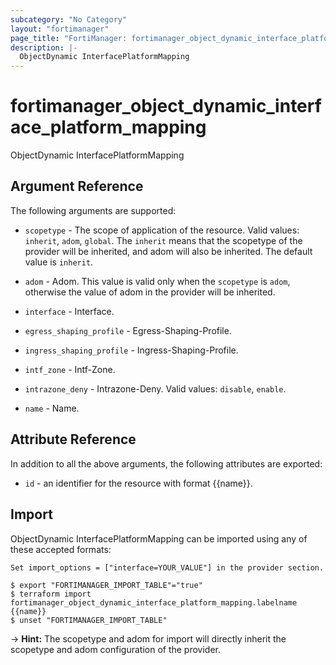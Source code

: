 ```yaml
---
subcategory: "No Category"
layout: "fortimanager"
page_title: "FortiManager: fortimanager_object_dynamic_interface_platform_mapping"
description: |-
  ObjectDynamic InterfacePlatformMapping
---
```


# fortimanager_object_dynamic_interface_platform_mapping
ObjectDynamic InterfacePlatformMapping

## Argument Reference


The following arguments are supported:

* `scopetype` - The scope of application of the resource. Valid values: `inherit`, `adom`, `global`. The `inherit` means that the scopetype of the provider will be inherited, and adom will also be inherited. The default value is `inherit`.
* `adom` - Adom. This value is valid only when the `scopetype` is `adom`, otherwise the value of adom in the provider will be inherited.
* `interface` - Interface.

* `egress_shaping_profile` - Egress-Shaping-Profile.
* `ingress_shaping_profile` - Ingress-Shaping-Profile.
* `intf_zone` - Intf-Zone.
* `intrazone_deny` - Intrazone-Deny. Valid values: `disable`, `enable`.

* `name` - Name.


## Attribute Reference

In addition to all the above arguments, the following attributes are exported:
* `id` - an identifier for the resource with format {{name}}.

## Import

ObjectDynamic InterfacePlatformMapping can be imported using any of these accepted formats:
```
Set import_options = ["interface=YOUR_VALUE"] in the provider section.

$ export "FORTIMANAGER_IMPORT_TABLE"="true"
$ terraform import fortimanager_object_dynamic_interface_platform_mapping.labelname {{name}}
$ unset "FORTIMANAGER_IMPORT_TABLE"
```
-> **Hint:** The scopetype and adom for import will directly inherit the scopetype and adom configuration of the provider.
